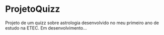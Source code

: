 # ProjetoQuizz
 Projeto de um quizz sobre astrologia desenvolvido no meu primeiro ano de estudo na ETEC.
 Em desenvolvimento...
